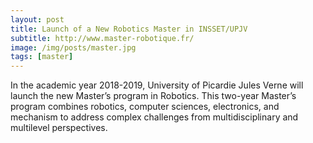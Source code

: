 ```yaml
---
layout: post
title: Launch of a New Robotics Master in INSSET/UPJV 
subtitle: http://www.master-robotique.fr/
image: /img/posts/master.jpg
tags: [master]
---
```



In the academic year 2018-2019, University of Picardie Jules Verne  will launch the new Master’s program in Robotics. This two-year Master’s program combines robotics, computer sciences, electronics, and mechanism to address complex challenges from multidisciplinary and multilevel perspectives.